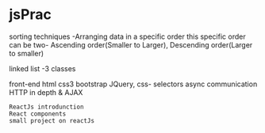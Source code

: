 # jsPrac


sorting techniques 
-Arranging data in a specific order
 this specific order can be two- Ascending order(Smaller to Larger), Descending order(Larger to smaller)

linked list -3 classes

front-end
    html
    css3
    bootstrap
    JQuery, css- selectors
    async communication
    HTTP in depth & AJAX

    ReactJs introdunction
    React components
    small project on reactJs


